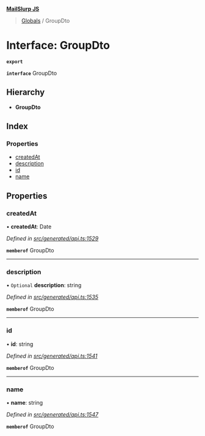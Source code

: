 **[MailSlurp JS](../README.md)**

> [Globals](../README.md) / GroupDto

# Interface: GroupDto

**`export`** 

**`interface`** GroupDto

## Hierarchy

* **GroupDto**

## Index

### Properties

* [createdAt](groupdto.md#createdat)
* [description](groupdto.md#description)
* [id](groupdto.md#id)
* [name](groupdto.md#name)

## Properties

### createdAt

•  **createdAt**: Date

*Defined in [src/generated/api.ts:1529](https://github.com/mailslurp/mailslurp-client/blob/8726614/src/generated/api.ts#L1529)*

**`memberof`** GroupDto

___

### description

• `Optional` **description**: string

*Defined in [src/generated/api.ts:1535](https://github.com/mailslurp/mailslurp-client/blob/8726614/src/generated/api.ts#L1535)*

**`memberof`** GroupDto

___

### id

•  **id**: string

*Defined in [src/generated/api.ts:1541](https://github.com/mailslurp/mailslurp-client/blob/8726614/src/generated/api.ts#L1541)*

**`memberof`** GroupDto

___

### name

•  **name**: string

*Defined in [src/generated/api.ts:1547](https://github.com/mailslurp/mailslurp-client/blob/8726614/src/generated/api.ts#L1547)*

**`memberof`** GroupDto
